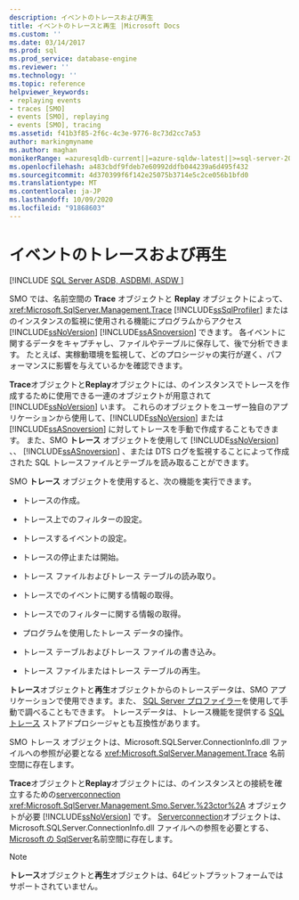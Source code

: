 ```yaml
---
description: イベントのトレースおよび再生
title: イベントのトレースと再生 |Microsoft Docs
ms.custom: ''
ms.date: 03/14/2017
ms.prod: sql
ms.prod_service: database-engine
ms.reviewer: ''
ms.technology: ''
ms.topic: reference
helpviewer_keywords:
- replaying events
- traces [SMO]
- events [SMO], replaying
- events [SMO], tracing
ms.assetid: f41b3f85-2f6c-4c3e-9776-8c73d2cc7a53
author: markingmyname
ms.author: maghan
monikerRange: =azuresqldb-current||=azure-sqldw-latest||>=sql-server-2016||=sqlallproducts-allversions||>=sql-server-linux-2017||=azuresqldb-mi-current
ms.openlocfilehash: a483cbdf9fdeb7e60992ddfb044239a6d495f432
ms.sourcegitcommit: 4d370399f6f142e25075b3714e5c2ce056b1bfd0
ms.translationtype: MT
ms.contentlocale: ja-JP
ms.lasthandoff: 10/09/2020
ms.locfileid: "91868603"
---
```

# <a name="tracing-and-replaying-events"></a>イベントのトレースおよび再生
[!INCLUDE [SQL Server ASDB, ASDBMI, ASDW ](../../../includes/applies-to-version/sql-asdb-asdbmi-asa.md)]

  SMO では、名前空間の **Trace** オブジェクトと **Replay** オブジェクトによって、 <xref:Microsoft.SqlServer.Management.Trace> [!INCLUDE[ssSqlProfiler](../../../includes/sssqlprofiler-md.md)] またはのインスタンスの監視に使用される機能にプログラムからアクセス [!INCLUDE[ssNoVersion](../../../includes/ssnoversion-md.md)] [!INCLUDE[ssASnoversion](../../../includes/ssasnoversion-md.md)] できます。 各イベントに関するデータをキャプチャし、ファイルやテーブルに保存して、後で分析できます。 たとえば、実稼動環境を監視して、どのプロシージャの実行が遅く、パフォーマンスに影響を与えているかを確認できます。  
  
 **Trace**オブジェクトと**Replay**オブジェクトには、のインスタンスでトレースを作成するために使用できる一連のオブジェクトが用意されて [!INCLUDE[ssNoVersion](../../../includes/ssnoversion-md.md)] います。 これらのオブジェクトをユーザー独自のアプリケーションから使用して、[!INCLUDE[ssNoVersion](../../../includes/ssnoversion-md.md)] または [!INCLUDE[ssASnoversion](../../../includes/ssasnoversion-md.md)] に対してトレースを手動で作成することもできます。 また、SMO **トレース** オブジェクトを使用して [!INCLUDE[ssNoVersion](../../../includes/ssnoversion-md.md)] 、、 [!INCLUDE[ssASnoversion](../../../includes/ssasnoversion-md.md)] 、または DTS ログを監視することによって作成された SQL トレースファイルとテーブルを読み取ることができます。  
  
 SMO **トレース** オブジェクトを使用すると、次の機能を実行できます。  
  
-   トレースの作成。  
  
-   トレース上でのフィルターの設定。  
  
-   トレースするイベントの設定。  
  
-   トレースの停止または開始。  
  
-   トレース ファイルおよびトレース テーブルの読み取り。  
  
-   トレースでのイベントに関する情報の取得。  
  
-   トレースでのフィルターに関する情報の取得。  
  
-   プログラムを使用したトレース データの操作。  
  
-   トレース テーブルおよびトレース ファイルの書き込み。  
  
-   トレース ファイルまたはトレース テーブルの再生。  
  
 **トレース**オブジェクトと**再生**オブジェクトからのトレースデータは、SMO アプリケーションで使用できます。また、 [SQL Server プロファイラー](../../../tools/sql-server-profiler/sql-server-profiler.md)を使用して手動で調べることもできます。 トレースデータは、トレース機能を提供する [SQL トレース](../../../relational-databases/sql-trace/sql-trace.md) ストアドプロシージャとも互換性があります。  
  
 SMO トレース オブジェクトは、Microsoft.SQLServer.ConnectionInfo.dll ファイルへの参照が必要となる <xref:Microsoft.SqlServer.Management.Trace> 名前空間に存在します。  
  
 **Trace**オブジェクトと**Replay**オブジェクトには、のインスタンスとの接続を確立するための[serverconnection](/previous-versions/sql/sql-server-2014/ms218641(v=sql.120)) <xref:Microsoft.SqlServer.Management.Smo.Server.%23ctor%2A> オブジェクトが必要 [!INCLUDE[ssNoVersion](../../../includes/ssnoversion-md.md)] です。 [Serverconnection](/previous-versions/sql/sql-server-2014/ms218641(v=sql.120))オブジェクトは、Microsoft.SQLServer.ConnectionInfo.dll ファイルへの参照を必要とする、 [Microsoft の SqlServer](/previous-versions/sql/sql-server-2014/ms212673(v=sql.120))名前空間に存在します。  
  
> [!NOTE]  
>  **トレース**オブジェクトと**再生**オブジェクトは、64ビットプラットフォームではサポートされていません。  
  
